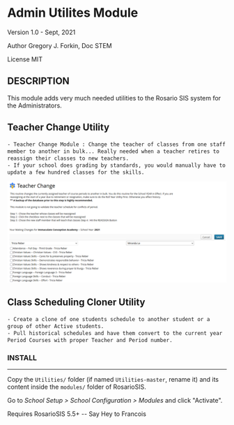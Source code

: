 Admin Utilites Module
==============================


Version 1.0 - Sept, 2021

Author Gregory J. Forkin, Doc STEM

License MIT

DESCRIPTION
-----------
This module adds very much needed utilities to the Rosario SIS system for the Administrators.

Teacher Change Utility
----------------------

	- Teacher Change Module : Change the teacher of classes from one staff member to another in bulk... Really needed when a teacher retires to reassign their classes to new teachers.
	- If your school does grading by standards, you would manually have to update a few hundred classes for the skills.
![screenshot](teacherBulkSave.png)

Class Scheduling Cloner Utility
--------------------------------------
	- Create a clone of one students schedule to another student or a group of other Active students.
	- Pull historical schedules and have them convert to the current year Period Courses with proper Teacher and Period number.



### INSTALL
-------
Copy the `Utilities/` folder (if named `Utilities-master`, rename it) and its content inside the `modules/` folder of RosarioSIS.

Go to _School Setup > School Configuration > Modules_ and click "Activate".

Requires RosarioSIS 5.5+  -- Say Hey to Francois
